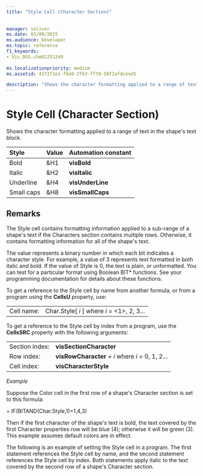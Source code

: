 ```yaml
---
title: "Style Cell (Character Section)"
 
 
manager: soliver
ms.date: 03/09/2015
ms.audience: Developer
ms.topic: reference
f1_keywords:
- Vis_DSS.chm82251249
 
ms.localizationpriority: medium
ms.assetid: 4372f1e1-f0a9-2f63-ff79-58f2afdceed5

description: "Shows the character formatting applied to a range of text in the shape's text block."
---
```


# Style Cell (Character Section)

Shows the character formatting applied to a range of text in the shape's text block.
  
|**Style**|**Value**|**Automation constant**|
|:-----|:-----|:-----|
| Bold  <br/> | &amp;H1  <br/> |**visBold** <br/> |
| Italic  <br/> | &amp;H2  <br/> |**visItalic** <br/> |
| Underline  <br/> | &amp;H4  <br/> |**visUnderLine** <br/> |
| Small caps  <br/> | &amp;H8  <br/> |**visSmallCaps** <br/> |
   
## Remarks

The Style cell contains formatting information applied to a sub-range of a shape's text if the Characters section contains multiple rows. Otherwise, it contains formatting information for all of the shape's text.
  
The value represents a binary number in which each bit indicates a character style. For example, a value of 3 represents text formatted in both italic and bold. If the value of Style is 0, the text is plain, or unformatted. You can test for a particular format using Boolean BIT\* functions. See your programming documentation for details about these functions.
  
To get a reference to the Style cell by name from another formula, or from a program using the **CellsU** property, use: 
  
|||
|:-----|:-----|
| Cell name:  <br/> | Char.Style[  *i*  ]            where  *i*  = <1>, 2, 3...  <br/> |
   
To get a reference to the Style cell by index from a program, use the **CellsSRC** property with the following arguments: 
  
|||
|:-----|:-----|
| Section index:  <br/> |**visSectionCharacter** <br/> |
| Row index:  <br/> |**visRowCharacter** +  *i*            where  *i*  = 0, 1, 2...  <br/> |
| Cell index:  <br/> |**visCharacterStyle** <br/> |
   
 *Example* 
  
Suppose the Color cell in the first row of a shape's Character section is set to this formula:
  
= IF(BITAND(Char.Style,1)=1,4,3)
  
Then if the first character of the shape's text is bold, the text covered by the first Character properties row will be blue (4); otherwise it will be green (3). This example assumes default colors are in effect.
  
The following is an example of setting the Style cell in a program. The first statement references the Style cell by name, and the second statement references the Style cell by index. Both statements apply italic to the text covered by the second row of a shape's Character section.
  

